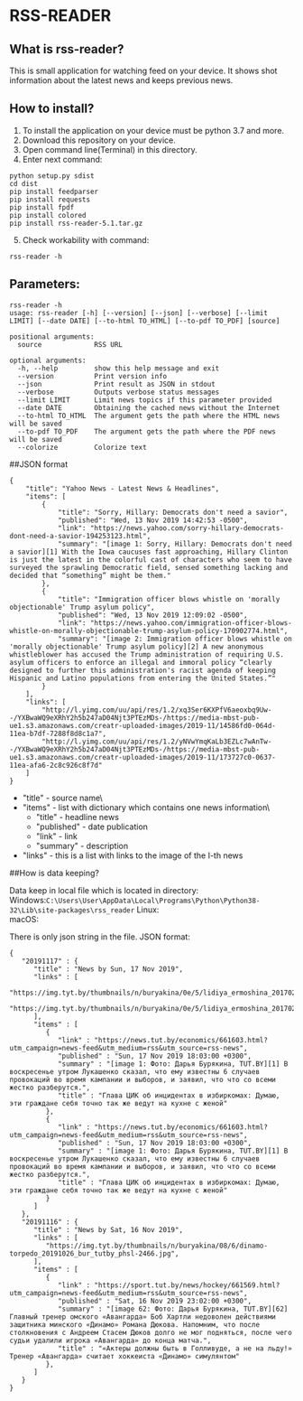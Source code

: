 # RSS-READER

## What is rss-reader?

This is small application for watching feed on your device. It shows shot information about the latest news and keeps previous news.

## How to install?

1. To install the application on your device must be python 3.7 and more.
2. Download this repository on your device.
3. Open command line(Terminal) in this directory.
4. Enter next command:
```
python setup.py sdist
cd dist
pip install feedparser
pip install requests
pip install fpdf
pip install colored
pip install rss-reader-5.1.tar.gz
```
5. Check workability with command: 
```
rss-reader -h
```

## Parameters:
```
rss-reader -h
usage: rss-reader [-h] [--version] [--json] [--verbose] [--limit LIMIT] [--date DATE] [--to-html TO_HTML] [--to-pdf TO_PDF] [source]

positional arguments:
  source             RSS URL

optional arguments:
  -h, --help         show this help message and exit
  --version          Print version info
  --json             Print result as JSON in stdout
  --verbose          Outputs verbose status messages
  --limit LIMIT      Limit news topics if this parameter provided
  --date DATE        Obtaining the cached news without the Internet
  --to-html TO_HTML  The argument gets the path where the HTML news will be saved
  --to-pdf TO_PDF    The argument gets the path where the PDF news will be saved
  --colorize         Colorize text
```

##JSON format

```
{
    "title": "Yahoo News - Latest News & Headlines",
    "items": [
        {
            "title": "Sorry, Hillary: Democrats don't need a savior",
            "published": "Wed, 13 Nov 2019 14:42:53 -0500",
            "link": "https://news.yahoo.com/sorry-hillary-democrats-dont-need-a-savior-194253123.html",
            "summary": "[image 1: Sorry, Hillary: Democrats don't need a savior][1] With the Iowa caucuses fast approaching, Hillary Clinton is just the latest in the colorful cast of characters who seem to have surveyed the sprawling Democratic field, sensed something lacking and decided that “something” might be them."
        },
        {
            "title": "Immigration officer blows whistle on 'morally objectionable' Trump asylum policy",
            "published": "Wed, 13 Nov 2019 12:09:02 -0500",
            "link": "https://news.yahoo.com/immigration-officer-blows-whistle-on-morally-objectionable-trump-asylum-policy-170902774.html",
            "summary": "[image 2: Immigration officer blows whistle on 'morally objectionable' Trump asylum policy][2] A new anonymous whistleblower has accused the Trump administration of requiring U.S. asylum officers to enforce an illegal and immoral policy “clearly designed to further this administration's racist agenda of keeping Hispanic and Latino populations from entering the United States.”"
        }
    ],
    "links": [
        "http://l.yimg.com/uu/api/res/1.2/xq3Ser6KXPfV6aeoxbq9Uw--/YXBwaWQ9eXRhY2h5b247aD04Njt3PTEzMDs-/https://media-mbst-pub-ue1.s3.amazonaws.com/creatr-uploaded-images/2019-11/14586fd0-064d-11ea-b7df-7288f8d8c1a7",
        "http://l.yimg.com/uu/api/res/1.2/yNVwYmqKaLb3EZLc7wAnTw--/YXBwaWQ9eXRhY2h5b247aD04Njt3PTEzMDs-/https://media-mbst-pub-ue1.s3.amazonaws.com/creatr-uploaded-images/2019-11/173727c0-0637-11ea-afa6-2c8c926c8f7d"
    ]
}
```

* "title" - source name\
* "items" - list with dictionary which contains one news information\
    * "title" - headline news
    * "published" - date publication
    * "link" - link
    * "summary" - description
* "links" - this is a list with links to the image of the I-th news

##How is data keeping?

Data keep in local file which is located in directory:
Windows:`C:\Users\User\AppData\Local\Programs\Python\Python38-32\Lib\site-packages\rss_reader`
Linux:\
macOS:

There is only json string in the file. JSON format: 
```
{
   "20191117" : {
      "title" : "News by Sun, 17 Nov 2019",
      "links" : [
         "https://img.tyt.by/thumbnails/n/buryakina/0e/5/lidiya_ermoshina_20170208_bur_tutby_phsl_-9760.jpg",
         "https://img.tyt.by/thumbnails/n/buryakina/0e/5/lidiya_ermoshina_20170208_bur_tutby_phsl_-9760.jpg"
      ],
      "items" : [
         {
            "link" : "https://news.tut.by/economics/661603.html?utm_campaign=news-feed&utm_medium=rss&utm_source=rss-news",
            "published" : "Sun, 17 Nov 2019 18:03:00 +0300",
            "summary" : "[image 1: Фото: Дарья Бурякина, TUT.BY][1] В воскресенье утром Лукашенко сказал, что ему известны 6 случаев провокаций во время кампании и выборов, и заявил, что что со всеми жестко разберутся.",
            "title" : "Глава ЦИК об инцидентах в избиркомах: Думаю, эти граждане себя точно так же ведут на кухне с женой"
         },
         {
            "link" : "https://news.tut.by/economics/661603.html?utm_campaign=news-feed&utm_medium=rss&utm_source=rss-news",
            "published" : "Sun, 17 Nov 2019 18:03:00 +0300",
            "summary" : "[image 1: Фото: Дарья Бурякина, TUT.BY][1] В воскресенье утром Лукашенко сказал, что ему известны 6 случаев провокаций во время кампании и выборов, и заявил, что что со всеми жестко разберутся.",
            "title" : "Глава ЦИК об инцидентах в избиркомах: Думаю, эти граждане себя точно так же ведут на кухне с женой"
         }
      ]
   },
   "20191116" : {
      "title" : "News by Sat, 16 Nov 2019",
      "links" : [
         "https://img.tyt.by/thumbnails/n/buryakina/08/6/dinamo-torpedo_20191026_bur_tutby_phsl-2466.jpg",
      ],
      "items" : [
         {
            "link" : "https://sport.tut.by/news/hockey/661569.html?utm_campaign=news-feed&utm_medium=rss&utm_source=rss-news",
            "published" : "Sat, 16 Nov 2019 23:02:00 +0300",
            "summary" : "[image 62: Фото: Дарья Бурякина, TUT.BY][62] Главный тренер омского «Авангарда» Боб Хартли недоволен действиями защитника минского «Динамо» Романа Дюкова. Напомним, что после столкновения с Андреем Стасем Дюков долго не мог подняться, после чего судьи удалили игрока «Авангарда» до конца матча.",
            "title" : "«Актеры должны быть в Голливуде, а не на льду!» Тренер «Авангарда» считает хоккеиста «Динамо» симулянтом"
         },
      ]
   }
}
```